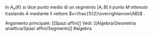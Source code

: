 In $A_{n}(K)$ si dice punto medio di un segmento $[A,B]$ il punto $M$ ottenuto traslando $A$ mediante il vettore $v=\frac{1}{2}\overrightarrow{AB}$ .

Argomento principale: [[Spazi affini]]
Vedi: [[Algebra/Geometria analitica/Spazi affini/Segmento]]
#algebra 